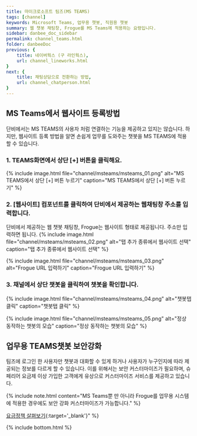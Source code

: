 ```yaml
---
title: 마이크로소프트 팀즈(MS TEAMS)
tags: [channel]
keywords: Microsoft Teams, 업무용 챗봇, 직원용 챗봇
summary: 웹 챗봇 채팅창, Frogue를 MS Teams에 적용하는 요령입니다.
sidebar: danbee_doc_sidebar
permalink: channel_teams.html
folder: danbeeDoc
previous: {
    title: 네이버웍스 (구 라인웍스),
    url: channel_lineworks.html
}
next: {
    title: 채팅상담으로 전환하는 방법,
    url: channel_chatperson.html
}
---
```

## MS Teams에서 웹사이트 등록방법
단비에서는 MS TEAMS의 사용자 처럼 연결하는 기능을 제공하고 있지는 않습니다. 하지만, 웹사이트 등록 방법을 알면 손쉽게 업무를 도와주는 챗봇을 MS TEAMS에 적용할 수 있습니다. 


### 1. TEAMS화면에서 상단 [+] 버튼을 클릭해요.

 {% include image.html file="channel/msteams/msteams_01.png" alt="MS TEAMS에서 상단 [+] 버튼 누르기" caption="MS TEAMS에서 상단 [+] 버튼 누르기" %}


### 2. [웹사이트] 컴포넌트를 클릭하여 단비에서 제공하는 웹채팅창 주소를 입력합니다. 
단비에서 제공하는 웹 챗봇 채팅창, Frogue는 웹사이트 형태로 제공됩니다. 주소만 입력하면 됩니다.
 {% include image.html file="channel/msteams/msteams_02.png" alt="탭 추가 종류에서 웹사이트 선택" caption="탭 추가 종류에서 웹사이트 선택" %}

 {% include image.html file="channel/msteams/msteams_03.png" alt="Frogue URL 입력하기" caption="Frogue URL 입력하기" %}

### 3. 채널에서 상단 챗봇을 클릭하여 챗봇을 확인합니다.
 {% include image.html file="channel/msteams/msteams_04.png" alt="챗봇탭 클릭" caption="챗봇탭 클릭" %}

 {% include image.html file="channel/msteams/msteams_05.png" alt="정상 동작하는 챗봇의 모습" caption="정상 동작하는 챗봇의 모습" %}

## 업무용 TEAMS챗봇 보안강화

팀즈에 로그인 한 사용자만 챗봇과 대화할 수 있게 하거나 사용자가 누구인지에 따라 제공되는 정보를 다르게 할 수 있습니다. 이를 위해서는 보안 커스터마이즈가 필요하며, 슈페리어 요금제 이상 가입한 고객에게 유상으로 커스터마이즈 서비스를 제공하고 있습니다. 

{% include note.html content="MS Teams뿐 만 아니라 Frogue를 업무용 시스템에 적용한 경우에도 보안 강화 커스터마이즈가 가능합니다." %}

[요금정책 살펴보기](https://danbee.ai/pricing.html){:target='_blank'}" %}



{% include bottom.html %}
